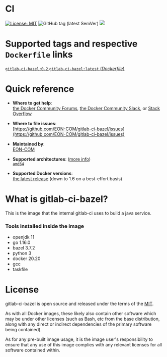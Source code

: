 # CI

[![License: MIT](https://img.shields.io/badge/License-MIT-yellow.svg?color=blue)](https://opensource.org/licenses/MIT)
![GitHub tag (latest SemVer)](https://img.shields.io/github/tag/EON-COM/gitlab-ci-bazel.svg?color=blue)
[![](https://images.microbadger.com/badges/image/eoncom/gitlab-ci-bazel.svg)](https://microbadger.com/images/eoncom/gitlab-ci-bazel "Get your own image badge on microbadger.com")

# Supported tags and respective `Dockerfile` links

[`gitlab-ci-bazel:0.2` `gitlab-ci-bazel:latest` (*Dockerfile*)](https://github.com/EON-COM/gitlab-ci-bazel/blob/master/Dockerfile)


# Quick reference

-	**Where to get help**:  
	[the Docker Community Forums](https://forums.docker.com/), [the Docker Community Slack](https://blog.docker.com/2016/11/introducing-docker-community-directory-docker-community-slack/), or [Stack Overflow](https://stackoverflow.com/search?tab=newest&q=docker)

-	**Where to file issues**:  
	[https://github.com/EON-COM/gitlab-ci-bazel/issues](https://github.com/EON-COM/gitlab-ci-bazel/issues)

-	**Maintained by**:  
	[EON-COM](https://github.com/EON-COM/gitlab-ci-bazel/issues)

-	**Supported architectures**: ([more info](https://github.com/docker-library/official-images#architectures-other-than-amd64))  
	[`amd64`](https://hub.docker.com/r/eoncom/gitlab-ci-bazel/)

-	**Supported Docker versions**:  
	[the latest release](https://github.com/docker/docker-ce/releases/latest) (down to 1.6 on a best-effort basis)

# What is gitlab-ci-bazel?

This is the image that the internal gitlab-ci uses to build a java service. 

### Tools installed inside the image

- openjdk 11
- go 1.16.0
- bazel 3.7.2
- python 3
- docker 20.20
- gcc
- taskfile

# License

gitlab-ci-bazel is open source and released under the terms of the [MIT](https://opensource.org/licenses/MIT).

As with all Docker images, these likely also contain other software which may be under other licenses (such as Bash, etc from the base distribution, along with any direct or indirect dependencies of the primary software being contained).

As for any pre-built image usage, it is the image user's responsibility to ensure that any use of this image complies with any relevant licenses for all software contained within.
